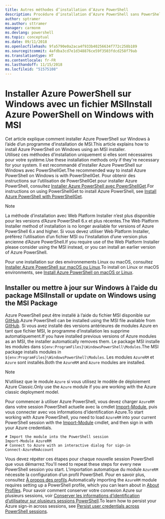 ```yaml
---
title: Autres méthodes d’installation d’Azure PowerShell
description: Procédure d’installation d’Azure PowerShell sans PowerShellGet à l’aide d’un fichier MSI
author: sptramer
ms.author: sttramer
manager: carmonm
ms.devlang: powershell
ms.topic: conceptual
ms.date: 09/11/2018
ms.openlocfilehash: 9fa5790e0a2aca4f933b40256634f772c258b189
ms.sourcegitcommit: 4afdba3cd7e1d348876ce59f3503fdcd258f79ab
ms.translationtype: HT
ms.contentlocale: fr-FR
ms.lasthandoff: 11/15/2018
ms.locfileid: "51575108"
---
```

# <a name="install-azure-powershell-on-windows-with-msi"></a><span data-ttu-id="6711b-103">Installer Azure PowerShell sur Windows avec un fichier MSI</span><span class="sxs-lookup"><span data-stu-id="6711b-103">Install Azure PowerShell on Windows with MSI</span></span>

<span data-ttu-id="6711b-104">Cet article explique comment installer Azure PowerShell sur Windows à l’aide d’un programme d’installation de MSI.</span><span class="sxs-lookup"><span data-stu-id="6711b-104">This article explains how to install Azure PowerShell on Windows using an MSI installer.</span></span>  
<span data-ttu-id="6711b-105">Utilisez ces méthodes d’installation uniquement si elles sont nécessaires pour votre système.</span><span class="sxs-lookup"><span data-stu-id="6711b-105">Use these installation methods only if they're necessary for your system.</span></span> <span data-ttu-id="6711b-106">Il est recommandé d’installer Azure PowerShell sur Windows avec PowerShellGet.</span><span class="sxs-lookup"><span data-stu-id="6711b-106">The recommended way to install Azure PowerShell on Windows is with PowerShellGet.</span></span> <span data-ttu-id="6711b-107">Pour obtenir des instructions sur l’utilisation de PowerShellGet pour installer Azure PowerShell, consultez [Installer Azure PowerShell avec PowerShellGet](install-azurerm-ps.md).</span><span class="sxs-lookup"><span data-stu-id="6711b-107">For instructions on using PowerShellGet to install Azure PowerShell, see [Install Azure PowerShell with PowerShellGet](install-azurerm-ps.md).</span></span>

> [!NOTE]
> <span data-ttu-id="6711b-108">La méthode d’installation avec Web Platform Installer n’est plus disponible pour les versions d’Azure PowerShell 6.x et plus récentes.</span><span class="sxs-lookup"><span data-stu-id="6711b-108">The Web Platform Installer method of installation is no longer available for versions of Azure PowerShell 6.x and higher.</span></span> <span data-ttu-id="6711b-109">Si vous devez utiliser Web Platform Installer, préférez l’utilisation d’un fichier MSI ou l’installation d’une version plus ancienne d’Azure PowerShell.</span><span class="sxs-lookup"><span data-stu-id="6711b-109">If you require use of the Web Platform Installer please consider using the MSI instead, or you can install an earlier version of Azure PowerShell.</span></span>

<span data-ttu-id="6711b-110">Pour une installation sur des environnements Linux ou macOS, consultez [Installer Azure PowerShell sur macOS ou Linux](install-azurermps-maclinux.md).</span><span class="sxs-lookup"><span data-stu-id="6711b-110">To install on Linux or macOS environments, see [Install Azure PowerShell on macOS or Linux](install-azurermps-maclinux.md).</span></span>

## <a name="install-or-update-on-windows-using-the-msi-package"></a><span data-ttu-id="6711b-111">Installer ou mettre à jour sur Windows à l’aide du package MSI</span><span class="sxs-lookup"><span data-stu-id="6711b-111">Install or update on Windows using the MSI Package</span></span>

<span data-ttu-id="6711b-112">Azure PowerShell peut être installé à l’aide du fichier MSI disponible sur [GitHub](https://github.com/Azure/azure-powershell/releases/latest).</span><span class="sxs-lookup"><span data-stu-id="6711b-112">Azure PowerShell can be installed using the MSI file available from [GitHub](https://github.com/Azure/azure-powershell/releases/latest).</span></span> <span data-ttu-id="6711b-113">Si vous avez installé des versions antérieures de modules Azure en tant que fichier MSI, le programme d’installation les supprime automatiquement.</span><span class="sxs-lookup"><span data-stu-id="6711b-113">If you have installed previous versions of Azure modules as an MSI, the installer automatically removes them.</span></span> <span data-ttu-id="6711b-114">Le package MSI installe les modules dans `${env:ProgramFiles}\WindowsPowerShell\Modules`.</span><span class="sxs-lookup"><span data-stu-id="6711b-114">The MSI package installs modules in `${env:ProgramFiles}\WindowsPowerShell\Modules`.</span></span> <span data-ttu-id="6711b-115">Les modules `AzureRM` et `Azure` sont installés.</span><span class="sxs-lookup"><span data-stu-id="6711b-115">Both the `AzureRM` and `Azure` modules are installed.</span></span>

> [!NOTE]
> <span data-ttu-id="6711b-116">N’utilisez que le module `Azure` si vous utilisez le modèle de déploiement Azure Classic.</span><span class="sxs-lookup"><span data-stu-id="6711b-116">Only use the `Azure` module if you are working with the Azure classic deployment model.</span></span>

<span data-ttu-id="6711b-117">Pour commencer à utiliser Azure PowerShell, vous devez charger `AzureRM` dans votre session PowerShell actuelle avec la cmdlet [Import-Module](/powershell/module/Microsoft.PowerShell.Core/Import-Module), puis vous connecter avec vos informations d’identification Azure.</span><span class="sxs-lookup"><span data-stu-id="6711b-117">To start working with Azure PowerShell, you need to load `AzureRM` into your current PowerShell session with the [Import-Module](/powershell/module/Microsoft.PowerShell.Core/Import-Module) cmdlet, and then sign in with your Azure credentials.</span></span>

```powershell-interactive
# Import the module into the PowerShell session
Import-Module AzureRM
# Connect to Azure with an interactive dialog for sign-in
Connect-AzureRmAccount
```

<span data-ttu-id="6711b-118">Vous devez répéter ces étapes pour chaque nouvelle session PowerShell que vous démarrez.</span><span class="sxs-lookup"><span data-stu-id="6711b-118">You'll need to repeat these steps for every new PowerShell session you start.</span></span> <span data-ttu-id="6711b-119">L’importation automatique du module `AzureRM` nécessite la configuration d’un profil PowerShell. Pour en savoir plus, consultez [À propos des profils](/powershell/module/microsoft.powershell.core/about/about_profiles).</span><span class="sxs-lookup"><span data-stu-id="6711b-119">Automatically importing the `AzureRM` module requires setting up a PowerShell profile, which you can learn about in [About Profiles](/powershell/module/microsoft.powershell.core/about/about_profiles).</span></span>
<span data-ttu-id="6711b-120">Pour savoir comment conserver votre connexion Azure sur plusieurs sessions, voir [Conserver les informations d’identification d’utilisateur sur plusieurs sessions PowerShell](context-persistence.md).</span><span class="sxs-lookup"><span data-stu-id="6711b-120">To learn how to persist your Azure sign-in across sessions, see [Persist user credentials across PowerShell sessions](context-persistence.md).</span></span>

